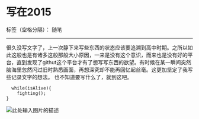 # 写在2015

标签（空格分隔）： 随笔

---


很久没写文字了，上一次静下来写些东西的状态应该要追溯到高中时期。之所以如此这般也是有诸多这般那般大小原因，一来是没有这个意识，而来也是没有好的平台，直到发现了githut这个平台才有了想写写东西的欲望。有时候在某一瞬间突然脑海里忽然闪过旧时熟悉画面，再想深究却不能再回忆起丝毫。这更加坚定了我写些记录文字的想法。
也不知道要写什么了，就到这吧。

      while(isAlive){
        fighting();
    }
![此处输入图片的描述][1]
 


  [1]: http://imgsrc.baidu.com/forum/pic/item/dc9759ee3d6d55fb2e01e3086d224f4a21a4ddde.jpg